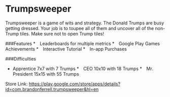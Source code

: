 # Trumpsweeper

Trumpsweeper is a game of wits and strategy. The Donald Trumps are busy getting dressed. Your job is to toupee all of them and uncover all of the non-Trump tiles. Make sure not to open Trump tiles!


###Features
* Leaderboards for multiple metrics
* Google Play Games Achievements
* Interactive Tutorial
* In-app Purchases


###Difficulties
* Apprentice 7x7 with 7 Trumps
* CEO 10x10 with 18 Trumps
* Mr. President 15x15 with 55 Trumps

Store Link: https://play.google.com/store/apps/details?id=com.brandonferrell.trumpsweeper&hl=en
